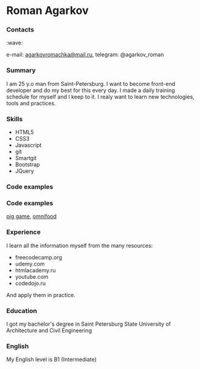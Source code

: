 <h1>Roman Agarkov</h1>

<h3>Сontacts</h3>:wave:

e-mail: agarkovromachka@mail.ru, telegram: @agarkov_roman

<h3>Summary</h3> 

I am 25 y.o man from Saint-Petersburg. I want to become front-end developer and do my best for this every day. 
I made a daily training schedule for myself and I keep to it. I realy want to learn new technologies, tools and practices.

<h3>Skills</h3> 

* HTML5 
* CSS3
* Javascript
* git
* Smartgit
* Bootstrap
* JQuery

<h3>Code examples</h3>
<h3>Code examples</h3>

[pig game](https://agarkovroman.github.io/pig-game-traning-project/), [omnifood](https://agarkovroman.github.io/omnifood-traning-project/)

<h3>Experience</h3> 

I learn all the information myself from the many resources:

* freecodecamp.org
* udemy.com
* htmlacademy.ru
* youtube.com
* codedojo.ru

And apply them in practice.

<h3>Education</h3>
I got my bachelor's degree in Saint Petersburg State University of Architecture and Civil Engineering

<h3>English</h3>
My English level is B1 (Intermediate)
